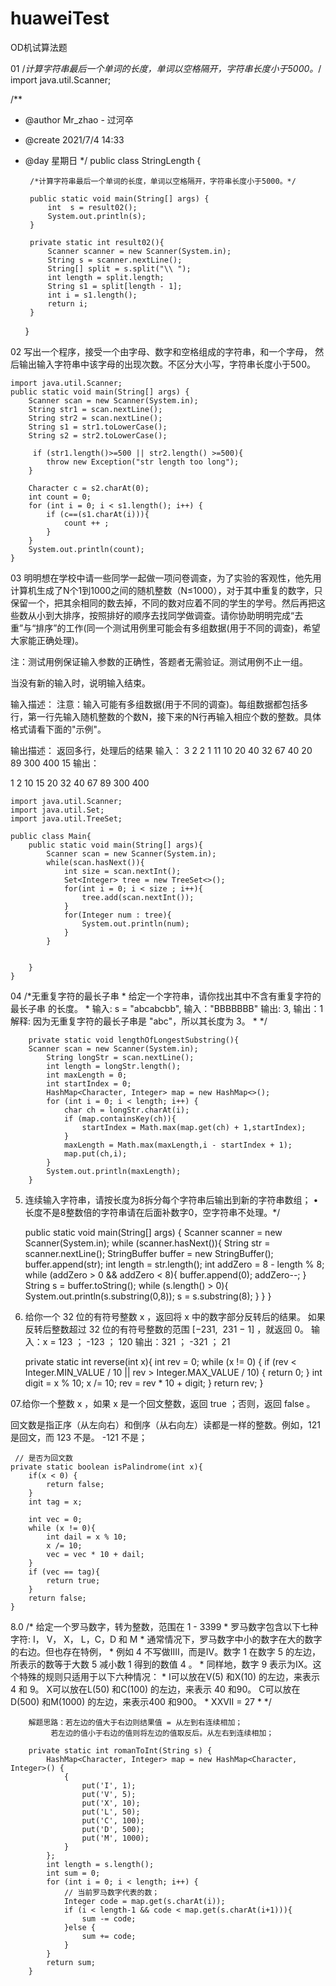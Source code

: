 # huaweiTest
OD机试算法题

01 /*计算字符串最后一个单词的长度，单词以空格隔开，字符串长度小于5000。*/
import java.util.Scanner;

/**
 * @author Mr_zhao - 过河卒
 * @create 2021/7/4 14:33
 * @day 星期日
 */
    public class StringLength {

        /*计算字符串最后一个单词的长度，单词以空格隔开，字符串长度小于5000。*/

        public static void main(String[] args) {
            int  s = result02();
            System.out.println(s);
        }

        private static int result02(){
            Scanner scanner = new Scanner(System.in);
            String s = scanner.nextLine();
            String[] split = s.split("\\ ");
            int length = split.length;
            String s1 = split[length - 1];
            int i = s1.length();
            return i;
        }
    }

02  写出一个程序，接受一个由字母、数字和空格组成的字符串，和一个字母，
    然后输出输入字符串中该字母的出现次数。不区分大小写，字符串长度小于500。
    
    import java.util.Scanner;
    public static void main(String[] args) {
        Scanner scan = new Scanner(System.in);
        String str1 = scan.nextLine();
        String str2 = scan.nextLine();
        String s1 = str1.toLowerCase();
        String s2 = str2.toLowerCase();
        
         if (str1.length()>=500 || str2.length() >=500){
            throw new Exception("str length too long");
        }

        Character c = s2.charAt(0);
        int count = 0;
        for (int i = 0; i < s1.length(); i++) {
            if (c==(s1.charAt(i))){
                count ++ ;
            }
        }
        System.out.println(count);
    }
  

03 明明想在学校中请一些同学一起做一项问卷调查，为了实验的客观性，他先用计算机生成了N个1到1000之间的随机整数（N≤1000），对于其中重复的数字，只保留一个，把其余相同的数去掉，不同的数对应着不同的学生的学号。然后再把这些数从小到大排序，按照排好的顺序去找同学做调查。请你协助明明完成“去重”与“排序”的工作(同一个测试用例里可能会有多组数据(用于不同的调查)，希望大家能正确处理)。


注：测试用例保证输入参数的正确性，答题者无需验证。测试用例不止一组。

当没有新的输入时，说明输入结束。

输入描述：
注意：输入可能有多组数据(用于不同的调查)。每组数据都包括多行，第一行先输入随机整数的个数N，接下来的N行再输入相应个数的整数。具体格式请看下面的"示例"。

输出描述：
返回多行，处理后的结果
输入：
3
2
2
1
11
10
20
40
32
67
40
20
89
300
400
15
输出：

1
2
10
15
20
32
40
67
89
300
400

    import java.util.Scanner;
    import java.util.Set;
    import java.util.TreeSet;

    public class Main{
        public static void main(String[] args){
            Scanner scan = new Scanner(System.in);
            while(scan.hasNext()){
                int size = scan.nextInt();
                Set<Integer> tree = new TreeSet<>();
                for(int i = 0; i < size ; i++){
                    tree.add(scan.nextInt());
                }
                for(Integer num : tree){
                    System.out.println(num);
                }
            }


        }
    }
                                                 
04 /*无重复字符的最长子串
        * 给定一个字符串，请你找出其中不含有重复字符的 最长子串 的长度。
        * 输入: s = "abcabcbb", 输入："BBBBBBB"
          输出: 3,              输出：1  
          解释: 因为无重复字符的最长子串是 "abc"，所以其长度为 3。
        * */
        
        private static void lengthOfLongestSubstring(){
        Scanner scan = new Scanner(System.in);
            String longStr = scan.nextLine();
            int length = longStr.length();
            int maxLength = 0;
            int startIndex = 0;
            HashMap<Character, Integer> map = new HashMap<>();
            for (int i = 0; i < length; i++) {
                char ch = longStr.charAt(i);
                if (map.containsKey(ch)){
                    startIndex = Math.max(map.get(ch) + 1,startIndex);
                }
                maxLength = Math.max(maxLength,i - startIndex + 1);
                map.put(ch,i);
            }
            System.out.println(maxLength);
        }
                                                              
 05.  连续输入字符串，请按长度为8拆分每个字符串后输出到新的字符串数组；
        •长度不是8整数倍的字符串请在后面补数字0，空字符串不处理。*/
  
  
        public static void main(String[] args) {
                Scanner scanner = new Scanner(System.in);
                while (scanner.hasNext()){
                    String str = scanner.nextLine();
                    StringBuffer buffer = new StringBuffer();
                    buffer.append(str);
                    int length = str.length();
                    int addZero = 8 - length % 8;
                    while (addZero > 0 && addZero < 8){
                        buffer.append(0);
                        addZero--;
                    }
                    String s = buffer.toString();
                    while (s.length() > 0){
                        System.out.println(s.substring(0,8));
                         s = s.substring(8);
                    }
                }
            }


06. 给你一个 32 位的有符号整数 x ，返回将 x 中的数字部分反转后的结果。
    如果反转后整数超过 32 位的有符号整数的范围 [−231,  231 − 1] ，就返回 0。
    输入：x = 123 ； -123 ；  120 
    输出：321     ； -321 ；  21

     private static int reverse(int x){
        int rev = 0;
        while (x != 0) {
            if (rev < Integer.MIN_VALUE / 10 || rev > Integer.MAX_VALUE / 10) {
                return 0;
            }
            int digit = x % 10;
            x /= 10;
            rev = rev * 10 + digit;
        }
        return rev;
    }
                                                              
07.给你一个整数 x ，如果 x 是一个回文整数，返回 true ；否则，返回 false 。

回文数是指正序（从左向右）和倒序（从右向左）读都是一样的整数。例如，121 是回文，而 123 不是。 -121 不是；

     // 是否为回文数
    private static boolean isPalindrome(int x){
        if(x < 0) {
            return false;
        }
        int tag = x;

        int vec = 0;
        while (x != 0){
            int dail = x % 10;
            x /= 10;
            vec = vec * 10 + dail;
        }
        if (vec == tag){
            return true;
        }
        return false;
    }
    
8.0 /* 给定一个罗马数字，转为整数，范围在 1 - 3399
     * 罗马数字包含以下七种字符: I， V， X， L，C，D 和 M
     * 通常情况下，罗马数字中小的数字在大的数字的右边。但也存在特例，
     * 例如 4 不写做IIII，而是IV。数字 1 在数字 5 的左边，所表示的数等于大数 5 减小数 1 得到的数值 4 。
     * 同样地，数字 9 表示为IX。这个特殊的规则只适用于以下六种情况：
     * I可以放在V(5) 和X(10) 的左边，来表示 4 和 9。
       X可以放在L(50) 和C(100) 的左边，来表示 40 和90。
       C可以放在D(500) 和M(1000) 的左边，来表示400 和900。
     *  XXVII = 27
     * */
     
        解题思路：若左边的值大于右边则结果值 = 从左到右连续相加；
             若左边的值小于右边的值则将左边的值取反后。从左右到连续相加；
    
        private static int romanToInt(String s) {
            HashMap<Character, Integer> map = new HashMap<Character, Integer>() {
                {
                    put('I', 1);
                    put('V', 5);
                    put('X', 10);
                    put('L', 50);
                    put('C', 100);
                    put('D', 500);
                    put('M', 1000);
                }
            };
            int length = s.length();
            int sum = 0;
            for (int i = 0; i < length; i++) {
                // 当前罗马数字代表的数；
                Integer code = map.get(s.charAt(i));
                if (i < length-1 && code < map.get(s.charAt(i+1))){
                    sum -= code;
                }else {
                    sum += code;
                }
            }
            return sum;
        }
